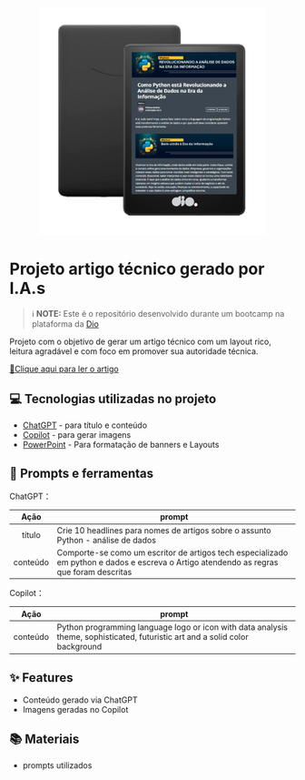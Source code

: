 

<p align="center">
  <img 
    src=".github/assets/preview.png"
    width="400"  
  />
</p>

# Projeto artigo técnico gerado por I.A.s


 > ℹ️ **NOTE:** Este é o repositório desenvolvido durante um bootcamp na plataforma da [Dio](https://web.dio.me/home)


Projeto com o objetivo de gerar um artigo técnico com um layout rico, leitura agradável e com foco em promover sua autoridade técnica.

<a href="https://web.dio.me/articles/como-python-esta-revolucionando-a-analise-de-dados-na-era-da-informacao?back=%2Farticles&open-modal=true&page=1&order=oldest" title="View PDF now"> 📕Clique aqui para ler o artigo</a>

## 💻 Tecnologias utilizadas no projeto

- [ChatGPT](https://chat.openai.com/) - para título e conteúdo
- [Copilot](https://copilot.microsoft.com/images/create) - para gerar imagens
- [PowerPoint](https://www.microsoft.com/en/microsoft-365/powerpoint) - Para formatação de banners e Layouts

## 📄 Prompts e ferramentas


ChatGPT：

|   Ação   | prompt                                                                                                                                                                                                                                                                         |
| :------: | ------------------------------------------------------------------------------------------------------------------------------------------------------------------------------------------------------------------------------------------------------------------------------ |
|  título  | Crie 10 headlines para nomes de artigos sobre o assunto Python - análise de dados                                                                                                                                                                                                    |
| conteúdo | Comporte-se como um escritor de artigos tech especializado em python e dados e escreva o Artigo atendendo as regras que foram descritas  |


Copilot：

|   Ação   | prompt                                                                                                                                                                                                                                                                         |
| :------: | ------------------------------------------------------------------------------------------------------------------------------------------------------------------------------------------------------------------------------------------------------------------------------ |
| conteúdo | Python programming language logo or icon with data analysis theme, sophisticated, futuristic art and a solid color background |


## ✨ Features

- Conteúdo gerado via ChatGPT
- Imagens geradas no Copilot

## 📚 Materiais

- prompts utilizados



